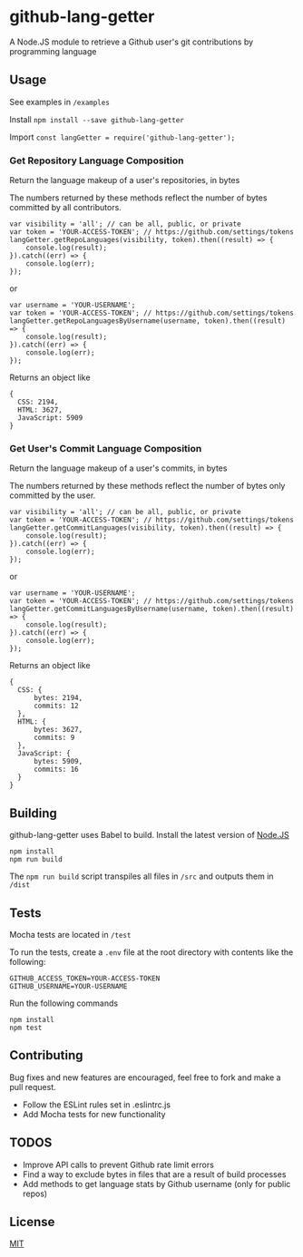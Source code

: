# github-lang-getter

A Node.JS module to retrieve a Github user's git contributions by programming language

## Usage

See examples in `/examples`

Install `npm install --save github-lang-getter`

Import `const langGetter = require('github-lang-getter');`

### Get Repository Language Composition

Return the language makeup of a user's repositories, in bytes

The numbers returned by these methods reflect the number of bytes committed by all contributors.

```
var visibility = 'all'; // can be all, public, or private
var token = 'YOUR-ACCESS-TOKEN'; // https://github.com/settings/tokens
langGetter.getRepoLanguages(visibility, token).then((result) => {
    console.log(result);
}).catch((err) => {
    console.log(err);
});
```

or

```
var username = 'YOUR-USERNAME';
var token = 'YOUR-ACCESS-TOKEN'; // https://github.com/settings/tokens
langGetter.getRepoLanguagesByUsername(username, token).then((result) => {
    console.log(result);
}).catch((err) => {
    console.log(err);
});
```

Returns an object like

```
{
  CSS: 2194,
  HTML: 3627,
  JavaScript: 5909
}
```

### Get User's Commit Language Composition

Return the language makeup of a user's commits, in bytes

The numbers returned by these methods reflect the number of bytes only committed by the user.

```
var visibility = 'all'; // can be all, public, or private
var token = 'YOUR-ACCESS-TOKEN'; // https://github.com/settings/tokens
langGetter.getCommitLanguages(visibility, token).then((result) => {
    console.log(result);
}).catch((err) => {
    console.log(err);
});
```

or

```
var username = 'YOUR-USERNAME';
var token = 'YOUR-ACCESS-TOKEN'; // https://github.com/settings/tokens
langGetter.getCommitLanguagesByUsername(username, token).then((result) => {
    console.log(result);
}).catch((err) => {
    console.log(err);
});
```

Returns an object like

```
{
  CSS: {
      bytes: 2194,
      commits: 12
  },
  HTML: {
      bytes: 3627,
      commits: 9
  },
  JavaScript: {
      bytes: 5909,
      commits: 16
  }
}
```

## Building

github-lang-getter uses Babel to build. Install the latest version of [Node.JS](https://nodejs.org/en/)

```
npm install
npm run build
```
The `npm run build` script transpiles all files in `/src` and outputs them in `/dist`

## Tests

Mocha tests are located in `/test`

To run the tests, create a `.env` file at the root directory with contents like the following:

```
GITHUB_ACCESS_TOKEN=YOUR-ACCESS-TOKEN
GITHUB_USERNAME=YOUR-USERNAME
```

Run the following commands

```
npm install
npm test
```

## Contributing

Bug fixes and new features are encouraged, feel free to fork and make a pull request.

- Follow the ESLint rules set in .eslintrc.js
- Add Mocha tests for new functionality

## TODOS

- Improve API calls to prevent Github rate limit errors
- Find a way to exclude bytes in files that are a result of build processes
- Add methods to get language stats by Github username (only for public repos)

## License

[MIT](LICENSE)
